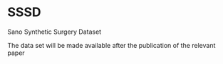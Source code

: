 # SSSD
Sano Synthetic Surgery Dataset

The data set will be made available after the publication of the relevant paper
